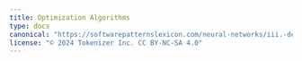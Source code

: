 ```yaml
---
title: Optimization Algorithms
type: docs
canonical: "https://softwarepatternslexicon.com/neural-networks/iii.-deep-learning-patterns/2.-optimization-algorithms"
license: "© 2024 Tokenizer Inc. CC BY-NC-SA 4.0"
---
```

